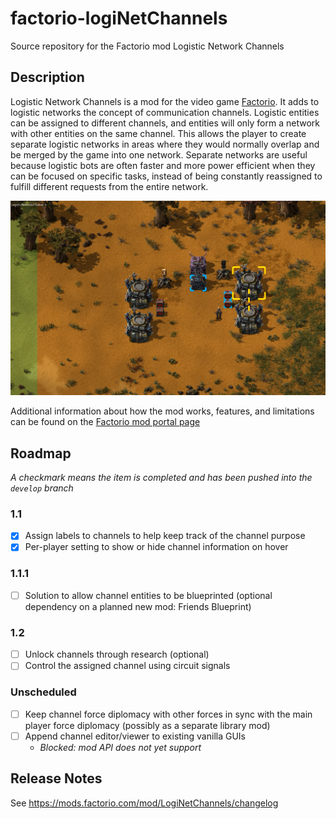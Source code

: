 # factorio-logiNetChannels
Source repository for the Factorio mod Logistic Network Channels

## Description

Logistic Network Channels is a mod for the video game [Factorio](https://factorio.com/).  It adds to logistic networks the concept of communication channels.  Logistic entities can be assigned to different channels, and entities will only form a network with other entities on the same channel.  This allows the player to create separate logistic networks in areas where they would normally overlap and be merged by the game into one network.  Separate networks are useful because logistic bots are often faster and more power efficient when they can be focused on specific tasks, instead of being constantly reassigned to fulfill different requests from the entire network.

![In this screenshot, the right roboports are in range of the left roboports, yet they are not on the same network.  This is because the right roboports are assigned to channel 1, while the left roboports are on channel 0.  The passive provider chests have the same configuration.](/screenshots/readme-1.png)

Additional information about how the mod works, features, and limitations can be found on the [Factorio mod portal page](https://mods.factorio.com/mod/LogiNetChannels)

## Roadmap

_A checkmark means the item is completed and has been pushed into the `develop` branch_

### 1.1
- [X] Assign labels to channels to help keep track of the channel purpose
- [X] Per-player setting to show or hide channel information on hover

### 1.1.1
- [ ] Solution to allow channel entities to be blueprinted (optional dependency on a planned new mod: Friends Blueprint)

### 1.2
- [ ] Unlock channels through research (optional)
- [ ] Control the assigned channel using circuit signals

### Unscheduled
- [ ] Keep channel force diplomacy with other forces in sync with the main player force diplomacy (possibly as a separate library mod)
- [ ] Append channel editor/viewer to existing vanilla GUIs
    - _Blocked: mod API does not yet support_

## Release Notes

See https://mods.factorio.com/mod/LogiNetChannels/changelog
